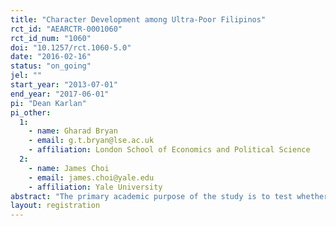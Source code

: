 ```yaml
---
title: "Character Development among Ultra-Poor Filipinos"
rct_id: "AEARCTR-0001060"
rct_id_num: "1060"
doi: "10.1257/rct.1060-5.0"
date: "2016-02-16"
status: "on_going"
jel: ""
start_year: "2013-07-01"
end_year: "2017-06-01"
pi: "Dean Karlan"
pi_other:
  1:
    - name: Gharad Bryan
    - email: g.t.bryan@lse.ac.uk
    - affiliation: London School of Economics and Political Science
  2:
    - name: James Choi
    - email: james.choi@yale.edu
    - affiliation: Yale University
abstract: "The primary academic purpose of the study is to test whether a religious curriculum implemented by a trained pastor network affects secular measures of development. A secondary purpose  of  the  study is to  evaluate  the  effectiveness  of  the health  and  livelihood aspects of the Transform program implemented by International Care Ministries (ICM) in the Philippines."
layout: registration
---
```


